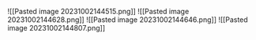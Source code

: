 ![[Pasted image 20231002144515.png]]
![[Pasted image 20231002144628.png]]
![[Pasted image 20231002144646.png]]
![[Pasted image 20231002144807.png]]
